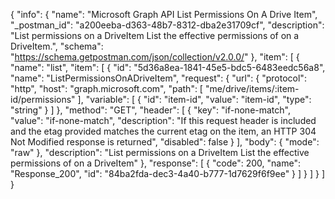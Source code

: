{
  "info": {
    "name": "Microsoft Graph API List Permissions On A Drive Item",
    "_postman_id": "a200eeba-d363-48b7-8312-dba2e31709cf",
    "description": "List permissions on a DriveItem List the effective permissions of on a DriveItem.",
    "schema": "https://schema.getpostman.com/json/collection/v2.0.0/"
  },
  "item": [
    {
      "name": "list",
      "item": [
        {
          "id": "5d36a8ea-1841-45e5-bdc5-6483eedc56a8",
          "name": "ListPermissionsOnADriveItem",
          "request": {
            "url": {
              "protocol": "http",
              "host": "graph.microsoft.com",
              "path": [
                "me/drive/items/:item-id/permissions"
              ],
              "variable": [
                {
                  "id": "item-id",
                  "value": "item-id",
                  "type": "string"
                }
              ]
            },
            "method": "GET",
            "header": [
              {
                "key": "if-none-match",
                "value": "if-none-match",
                "description": "If this request header is included and the etag provided matches the current etag on the item, an HTTP 304 Not Modified response is returned",
                "disabled": false
              }
            ],
            "body": {
              "mode": "raw"
            },
            "description": "List permissions on a DriveItem List the effective permissions of on a DriveItem"
          },
          "response": [
            {
              "code": 200,
              "name": "Response_200",
              "id": "84ba2fda-dec3-4a40-b777-1d7629f6f9ee"
            }
          ]
        }
      ]
    }
  ]
}